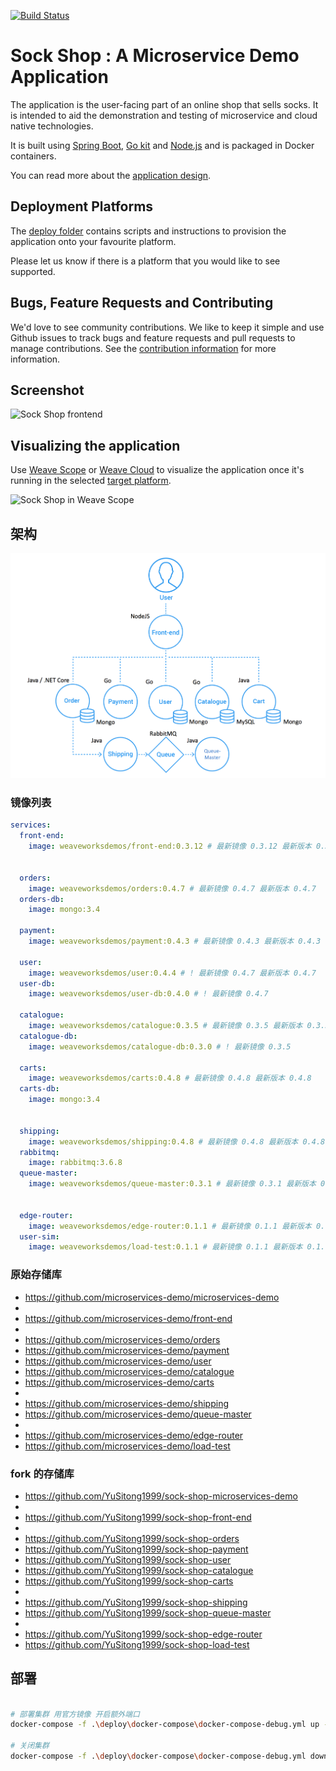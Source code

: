 [![Build Status](https://travis-ci.org/microservices-demo/microservices-demo.svg?branch=master)](https://travis-ci.org/microservices-demo/microservices-demo)

# Sock Shop : A Microservice Demo Application

The application is the user-facing part of an online shop that sells socks. It is intended to aid the demonstration and
testing of microservice and cloud native technologies.

It is built using [Spring Boot](http://projects.spring.io/spring-boot/), [Go kit](http://gokit.io)
and [Node.js](https://nodejs.org/) and is packaged in Docker containers.

You can read more about the [application design](./internal-docs/design.md).

## Deployment Platforms

The [deploy folder](./deploy/) contains scripts and instructions to provision the application onto your favourite
platform.

Please let us know if there is a platform that you would like to see supported.

## Bugs, Feature Requests and Contributing

We'd love to see community contributions. We like to keep it simple and use Github issues to track bugs and feature
requests and pull requests to manage contributions. See the [contribution information](.github/CONTRIBUTING.md) for more
information.

## Screenshot

![Sock Shop frontend](https://github.com/microservices-demo/microservices-demo.github.io/raw/master/assets/sockshop-frontend.png)

## Visualizing the application

Use [Weave Scope](http://weave.works/products/weave-scope/) or [Weave Cloud](http://cloud.weave.works/) to visualize the
application once it's running in the selected [target platform](./deploy/).

![Sock Shop in Weave Scope](https://github.com/microservices-demo/microservices-demo.github.io/raw/master/assets/sockshop-scope.png)

## 架构

![](Architecture.png)

### 镜像列表

```yaml
services:
  front-end:
    image: weaveworksdemos/front-end:0.3.12 # 最新镜像 0.3.12 最新版本 0.3.12


  orders:
    image: weaveworksdemos/orders:0.4.7 # 最新镜像 0.4.7 最新版本 0.4.7
  orders-db:
    image: mongo:3.4

  payment:
    image: weaveworksdemos/payment:0.4.3 # 最新镜像 0.4.3 最新版本 0.4.3

  user:
    image: weaveworksdemos/user:0.4.4 # ! 最新镜像 0.4.7 最新版本 0.4.7
  user-db:
    image: weaveworksdemos/user-db:0.4.0 # ! 最新镜像 0.4.7

  catalogue:
    image: weaveworksdemos/catalogue:0.3.5 # 最新镜像 0.3.5 最新版本 0.3.5
  catalogue-db:
    image: weaveworksdemos/catalogue-db:0.3.0 # ! 最新镜像 0.3.5

  carts:
    image: weaveworksdemos/carts:0.4.8 # 最新镜像 0.4.8 最新版本 0.4.8
  carts-db:
    image: mongo:3.4


  shipping:
    image: weaveworksdemos/shipping:0.4.8 # 最新镜像 0.4.8 最新版本 0.4.8
  rabbitmq:
    image: rabbitmq:3.6.8
  queue-master:
    image: weaveworksdemos/queue-master:0.3.1 # 最新镜像 0.3.1 最新版本 0.3.1


  edge-router:
    image: weaveworksdemos/edge-router:0.1.1 # 最新镜像 0.1.1 最新版本 0.1.1
  user-sim:
    image: weaveworksdemos/load-test:0.1.1 # 最新镜像 0.1.1 最新版本 0.1.1

```

### 原始存储库

* https://github.com/microservices-demo/microservices-demo
*
* https://github.com/microservices-demo/front-end
*
* https://github.com/microservices-demo/orders
* https://github.com/microservices-demo/payment
* https://github.com/microservices-demo/user
* https://github.com/microservices-demo/catalogue
* https://github.com/microservices-demo/carts
*
* https://github.com/microservices-demo/shipping
* https://github.com/microservices-demo/queue-master
*
* https://github.com/microservices-demo/edge-router
* https://github.com/microservices-demo/load-test

### fork 的存储库

* https://github.com/YuSitong1999/sock-shop-microservices-demo
*
* https://github.com/YuSitong1999/sock-shop-front-end
*
* https://github.com/YuSitong1999/sock-shop-orders
* https://github.com/YuSitong1999/sock-shop-payment
* https://github.com/YuSitong1999/sock-shop-user
* https://github.com/YuSitong1999/sock-shop-catalogue
* https://github.com/YuSitong1999/sock-shop-carts
*
* https://github.com/YuSitong1999/sock-shop-shipping
* https://github.com/YuSitong1999/sock-shop-queue-master
*
* https://github.com/YuSitong1999/sock-shop-edge-router
* https://github.com/YuSitong1999/sock-shop-load-test

## 部署

```Bash

# 部署集群 用官方镜像 开启额外端口
docker-compose -f .\deploy\docker-compose\docker-compose-debug.yml up -d

# 关闭集群
docker-compose -f .\deploy\docker-compose\docker-compose-debug.yml down

```
